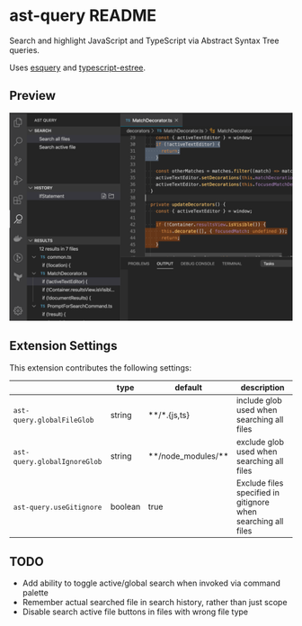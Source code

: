 # ast-query README

Search and highlight JavaScript and TypeScript via Abstract Syntax Tree queries.

Uses [esquery](https://github.com/estools/esquery) and [typescript-estree](https://github.com/typescript-eslint/typescript-eslint/tree/master/packages/typescript-estree).

## Preview

![Screenshot](resources/screenshot.png)

## Extension Settings

This extension contributes the following settings:

| | type | default | description |
|---|---|---|---|
| `ast-query.globalFileGlob` | string | **/*.{js,ts} | include glob used when searching all files |
| `ast-query.globalIgnoreGlob` | string | \*\*/node_modules/\*\* | exclude glob used when searching all files |
| `ast-query.useGitignore` | boolean | true | Exclude files specified in gitignore when searching all files |

## TODO

* Add ability to toggle active/global search when invoked via command palette
* Remember actual searched file in search history, rather than just scope
* Disable search active file buttons in files with wrong file type
